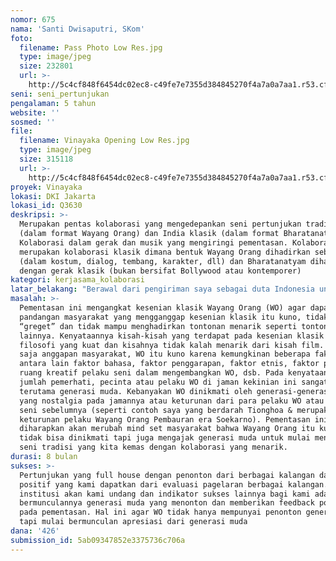 ```yaml
---
nomor: 675
nama: 'Santi Dwisaputri, SKom'
foto:
  filename: Pass Photo Low Res.jpg
  type: image/jpeg
  size: 232801
  url: >-
    http://5c4cf848f6454dc02ec8-c49fe7e7355d384845270f4a7a0a7aa1.r53.cf2.rackcdn.com/59d7d5cc-8e8d-4b7a-aeee-f2b3bdc0d964/Pass%20Photo%20Low%20Res.jpg
seni: seni_pertunjukan
pengalaman: 5 tahun
website: ''
sosmed: ''
file:
  filename: Vinayaka Opening Low Res.jpg
  type: image/jpeg
  size: 315118
  url: >-
    http://5c4cf848f6454dc02ec8-c49fe7e7355d384845270f4a7a0a7aa1.r53.cf2.rackcdn.com/ce2d4327-93df-4d2d-bf07-744f8fd04d20/Vinayaka%20Opening%20Low%20Res.jpg
proyek: Vinayaka
lokasi: DKI Jakarta
lokasi_id: Q3630
deskripsi: >-
  Merupakan pentas kolaborasi yang mengedepankan seni pertunjukan tradisi Jawa
  (dalam format Wayang Orang) dan India klasik (dalam format Bharatanatyam). 
  Kolaborasi dalam gerak dan musik yang mengiringi pementasan. Kolaborasi ini
  merupakan kolaborasi klasik dimana bentuk Wayang Orang dihadirkan sebenarnya
  (dalam kostum, dialog, tembang, karakter, dll) dan Bharatanatyam dihadirkan
  dengan gerak klasik (bukan bersifat Bollywood atau kontemporer)
kategori: kerjasama_kolaborasi
latar_belakang: "Berawal dari pengiriman saya sebagai duta Indonesia untuk menampilkan Ramayana di Bangkok. Saya bertemu dg Mrs Santha Bhaskar yang mengembangkan kesenian tradisi India di tengah masyarakat Singapore yang lebih identik dengan kesenian modern seperti hip hop atau contemporary dance lainnya. Beliau merupakan peraih Medali Budaya dari Pemerintah Singapore (tahun 1990). \r\n\tMelalui obrolan, saya tergugah untuk membuat karya bersama dimana kami berdua sama-sama menyadari bahwa kesenian tradisi di era modern masih sangat minim pecintanya. Dikarenakan pengaruh budaya modern yang melekat pada generasi saat ini. Saya mengedepankan kesenian Wayang Orang dan beliau dengan Bharatanatyam. Yang menjadi catatan disini adalah karya yang kami angkat sengaja tidak menggabungkan kesenian modern di dalam pertunjukan. Mengapa kita tidak mengganti perpaduan kolaborasi nya dengan Jawa Bali /Jawa Sumatera /lainnya? Hal ini sengaja untuk membuka mata masyarakat bahwa budaya Indonesia mampu disejajarkan dengan budaya diluar sana. Saat nya Indonesia juga mulai melihat kreativitas kesenian tradisi yang mampu dikembangkan di era sekarang tanpa mengobrak-abrik pakem tradisi yang sudah ada. Harapan kami pementasan ini juga dapat memberikan pemahaman baik bagi masyarakat luas bahwa seni tradisi Indonesia itu keren. Dan kita sebagai pelaku seni tradisi juga tetap bisa terlihat modern.\r\n"
masalah: >-
  Pementasan ini mengangkat kesenian klasik Wayang Orang (WO) agar dapat merubah
  pandangan masyarakat yang mengganggap kesenian klasik itu kuno, tidak punya
  “greget” dan tidak mampu menghadirkan tontonan menarik seperti tontonan modern
  lainnya. Kenyataannya kisah-kisah yang terdapat pada kesenian klasik memiliki
  filosofi yang kuat dan kisahnya tidak kalah menarik dari kisah film. Hanya
  saja anggapan masyarakat, WO itu kuno karena kemungkinan beberapa faktor
  antara lain faktor bahasa, faktor penggarapan, faktor etnis, faktor pembatasan
  ruang kreatif pelaku seni dalam mengembangkan WO, dsb. Pada kenyataannya,
  jumlah pemerhati, pecinta atau pelaku WO di jaman kekinian ini sangat sedikit
  terutama generasi muda. Kebanyakan WO dinikmati oleh generasi-generasi lama
  yang nostalgia pada jamannya atau keturunan dari para pelaku WO atau pelaku
  seni sebelumnya (seperti contoh saya yang berdarah Tionghoa & merupakan
  keturunan pelaku Wayang Orang Pembauran era Soekarno). Pementasan ini
  diharapkan akan merubah mind set masyarakat bahwa Wayang Orang itu kuno atau
  tidak bisa dinikmati tapi juga mengajak generasi muda untuk mulai mencintai
  seni tradisi yang kita kemas dengan kolaborasi yang menarik.
durasi: 8 bulan
sukses: >-
  Pertunjukan yang full house dengan penonton dari berbagai kalangan dan review
  positif yang kami dapatkan dari evaluasi pagelaran berbagai kalangan. Berbagai
  institusi akan kami undang dan indikator sukses lainnya bagi kami adalah
  bermunculannya generasi muda yang menonton dan memberikan feedback positif
  pada pementasan. Hal ini agar WO tidak hanya mempunyai penonton generasi "tua"
  tapi mulai bermunculan apresiasi dari generasi muda
dana: '426'
submission_id: 5ab09347852e3375736c706a
---
```

